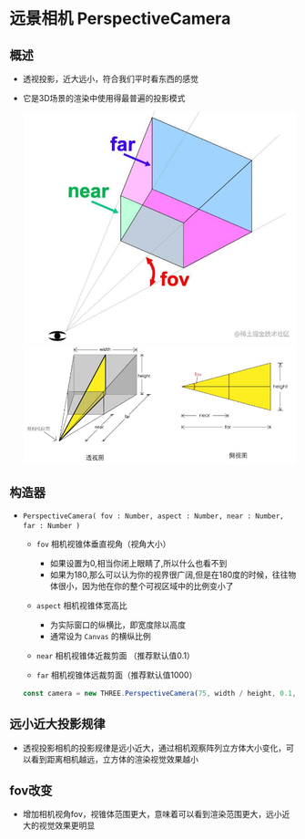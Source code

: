 # 远景相机 PerspectiveCamera

## 概述

+ 透视投影，近大远小，符合我们平时看东西的感觉
+ 它是3D场景的渲染中使用得最普遍的投影模式

  ![透视投影相机1](images/透视投影相机1.png)
  ![透视投影相机2](images/透视投影相机2.jpg)

## 构造器

+ `PerspectiveCamera( fov : Number, aspect : Number, near : Number, far : Number )`

  + `fov` 相机视锥体垂直视角（视角大小）

    + 如果设置为0,相当你闭上眼睛了,所以什么也看不到
    + 如果为180,那么可以认为你的视界很广阔,但是在180度的时候，往往物体很小，因为他在你的整个可视区域中的比例变小了

  + `aspect` 相机视锥体宽高比

    + 为实际窗口的纵横比，即宽度除以高度
    + 通常设为 `Canvas` 的横纵比例

  + `near` 相机视锥体近裁剪面 （推荐默认值0.1）
  + `far` 相机视锥体远裁剪面（推荐默认值1000）

  ```js
  const camera = new THREE.PerspectiveCamera(75, width / height, 0.1, 1000);
  ```

## 远小近大投影规律

+ 透视投影相机的投影规律是远小近大，通过相机观察阵列立方体大小变化，可以看到距离相机越远，立方体的渲染视觉效果越小

## fov改变

+ 增加相机视角fov，视锥体范围更大，意味着可以看到渲染范围更大，远小近大的视觉效果更明显
